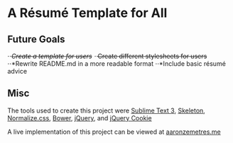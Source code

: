 A Résumé Template for All
=========================



Future Goals
-----------------------------
⋅⋅*~~Create a template for users~~
⋅⋅*~~Create different stylesheets for users~~
⋅⋅*Rewrite README.md in a more readable format
⋅⋅*Include basic résumé advice


Misc
----
The tools used to create this project were <a href="http://www.sublimetext.com/">Sublime Text 3</a>, <a href="http://getskeleton.com/">Skeleton</a>, <a href="http://necolas.github.io/normalize.css/">Normalize.css</a>, <a href="http://bower.io/">Bower</a>, <a href="https://jquery.com">jQuery</a>, and <a href="https://github.com/carhartl/jquery-cookie">jQuery Cookie</a>


A live implementation of this project can be viewed at <a href="http://www.aaronzemetres.me">aaronzemetres.me</a>
